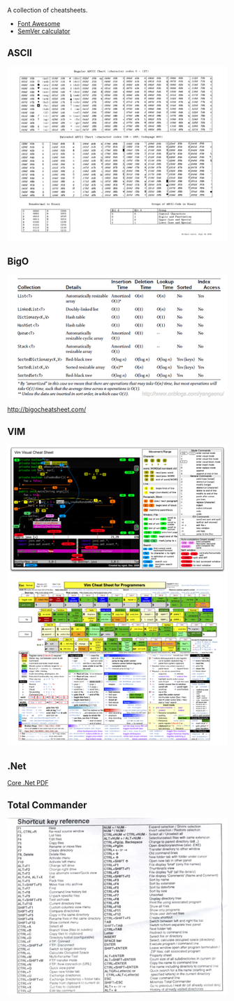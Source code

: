 A collection of cheatsheets.

- [Font Awesome](https://fortawesome.github.io/Font-Awesome/cheatsheet/)
- [SemVer calculator](http://semver.npmjs.com/)

## ASCII
![ASCII](ascii.gif)

## BigO
![](dot_net_container_bigO.png)

http://bigocheatsheet.com/


## VIM
![](vim.png)
![](vim2.png)

## .Net
[Core .Net PDF](core_dotnet.pdf)

## Total Commander
![](TotalCommander.jpg)